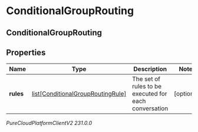 # ConditionalGroupRouting

## ConditionalGroupRouting

## Properties

|Name | Type | Description | Notes|
|------------ | ------------- | ------------- | -------------|
| **rules** | [list[ConditionalGroupRoutingRule]](ConditionalGroupRoutingRule) | The set of rules to be executed for each conversation | [optional] |



_PureCloudPlatformClientV2 231.0.0_
